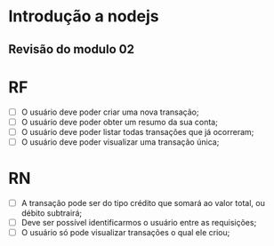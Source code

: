 # Introdução a nodejs

## Revisão do modulo 02

# RF

- [ ] O usuário deve poder criar uma nova transação;
- [ ] O usuário deve poder obter um resumo da sua conta;
- [ ] O usuário deve poder listar todas transações que já ocorreram;
- [ ] O usuário deve poder visualizar uma transação única;

# RN

- [ ] A transação pode ser do tipo crédito que somará ao valor total, ou débito subtrairá;
- [ ] Deve ser possível identificarmos o usuário entre as requisições;
- [ ] O usuário só pode visualizar transações o qual ele criou;